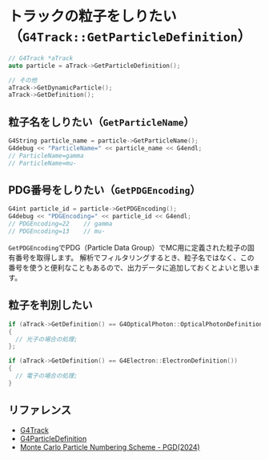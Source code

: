 # トラックの粒子をしりたい（``G4Track::GetParticleDefinition``）

```cpp
// G4Track *aTrack
auto particle = aTrack->GetParticleDefinition();

// その他
aTrack->GetDynamicParticle();
aTrack->GetDefinition();
```

## 粒子名をしりたい（``GetParticleName``）

```cpp
G4String particle_name = particle->GetParticleName();
G4debug << "ParticleName=" << particle_name << G4endl;
// ParticleName=gamma
// ParticleName=mu-
```

## PDG番号をしりたい（``GetPDGEncoding``）

```cpp
G4int particle_id = particle->GetPDGEncoding();
G4debug << "PDGEncoding=" << particle_id << G4endl;
// PDGEncoding=22    // gamma
// PDGEncoding=13    // mu-
```

``GetPDGEncoding``でPDG（Particle Data Group）でMC用に定義された粒子の固有番号を取得します。
解析でフィルタリングするとき、粒子名ではなく、この番号を使うと便利なこともあるので、出力データに追加しておくとよいと思います。

## 粒子を判別したい

```cpp
if (aTrack->GetDefinition() == G4OpticalPhoton::OpticalPhotonDefinition())
{
  // 光子の場合の処理;
};

if (aTrack->GetDefinition() == G4Electron::ElectronDefinition())
{
  // 電子の場合の処理;
}
```

## リファレンス

- [G4Track](https://geant4.kek.jp/Reference/11.2.0/classG4Track.html)
- [G4ParticleDefinition](https://geant4.kek.jp/Reference/11.2.0/classG4ParticleDefinition.html)
- [Monte Carlo Particle Numbering Scheme - PGD(2024)](https://pdg.lbl.gov/2024/reviews/rpp2024-rev-monte-carlo-numbering.pdf)

